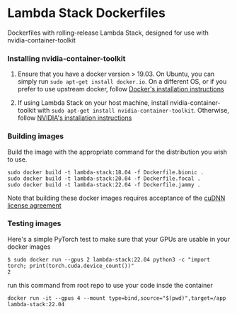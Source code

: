 # Lambda Stack Dockerfiles

Dockerfiles with rolling-release Lambda Stack, designed for use with nvidia-container-toolkit

### Installing nvidia-container-toolkit

1) Ensure that you have a docker version > 19.03. On Ubuntu, you can simply run `sudo apt-get install docker.io`. On a different OS, or if you prefer to use upstream docker, follow [Docker's installation instructions](https://docs.docker.com/engine/install/ubuntu/)

2) If using Lambda Stack on your host machine, install nvidia-container-toolkit with `sudo apt-get install nvidia-container-toolkit`. Otherwise, follow [NVIDIA's installation instructions](https://github.com/NVIDIA/nvidia-docker)

### Building images

Build the image with the appropriate command for the distribution you wish to use.

```
sudo docker build -t lambda-stack:18.04 -f Dockerfile.bionic .
sudo docker build -t lambda-stack:20.04 -f Dockerfile.focal .
sudo docker build -t lambda-stack:22.04 -f Dockerfile.jammy .
```

Note that building these docker images requires acceptance of the [cuDNN license agreement](https://docs.nvidia.com/deeplearning/sdk/cudnn-sla/index.html)

### Testing images

Here's a simple PyTorch test to make sure that your GPUs are usable in your docker images

```
$ sudo docker run --gpus 2 lambda-stack:22.04 python3 -c "import torch; print(torch.cuda.device_count())"
2
```
run this command from root repo to use your code insde the container
```
docker run -it --gpus 4 --mount type=bind,source="$(pwd)",target=/app  lambda-stack:22.04 
```
